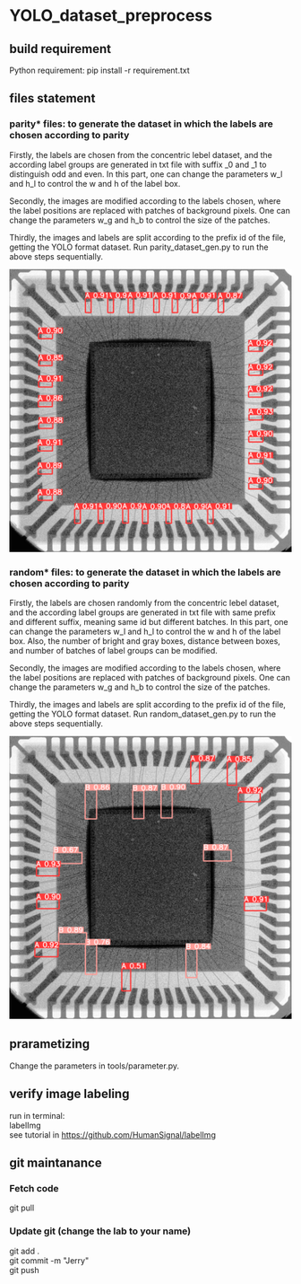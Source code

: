 # YOLO_dataset_preprocess

## build requirement
Python requirement: pip install -r requirement.txt

## files statement
### parity* files: to generate the dataset in which the labels are chosen according to parity
Firstly, the labels are chosen from the concentric lebel dataset, and the according label groups are generated in txt file with suffix _0 and _1 to distinguish odd and even. In this part, one can change the parameters w_l and h_l to control the w and h of the label box.

Secondly, the images are modified according to the labels chosen, where the label positions are replaced with patches of background pixels. One can change the parameters w_g and h_b to control the size of the patches.

Thirdly, the images and labels are split according to the prefix id of the file, getting the YOLO format dataset.
Run parity_dataset_gen.py to run the above steps sequentially.

<img src="parity_demo.png" width="600">

### random* files: to generate the dataset in which the labels are chosen according to parity
Firstly, the labels are chosen randomly from the concentric lebel dataset, and the according label groups are generated in txt file with same prefix and different suffix, meaning same id but different batches. In this part, one can change the parameters w_l and h_l to control the w and h of the label box. Also, the number of bright and gray boxes, distance between boxes, and number of batches of label groups can be modified. 

Secondly, the images are modified according to the labels chosen, where the label positions are replaced with patches of background pixels. One can change the parameters w_g and h_b to control the size of the patches.

Thirdly, the images and labels are split according to the prefix id of the file, getting the YOLO format dataset.
Run random_dataset_gen.py to run the above steps sequentially.

<img src="random_demo.png" width="600">

## prarametizing
Change the parameters in tools/parameter.py.

## verify image labeling  
run in terminal:  
labelImg  
see tutorial in https://github.com/HumanSignal/labelImg  

## git maintanance
### Fetch code  
git pull  

### Update git (change the lab to your name)  
git add .  
git commit -m "Jerry"  
git push
